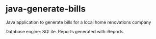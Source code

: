 # java-generate-bills
Java application to generate bills for a local home renovations company

Database engine: SQLite.
Reports generated with iReports.

